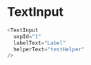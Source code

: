 # TextInput

```javascript
<TextInput
  uxpId="1"
  labelText="Label"
  helperText="testHelper"
/>
```
